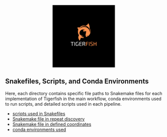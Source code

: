 
<div align="center">
    <a href="#readme"><img src="../../docs/source/imgs/tigerfish_logo.png" width="200"></a>
</div>

## Snakefiles, Scripts, and Conda Environments

Here, each directory contains specific file paths to Snakemake files for each implementation of Tigerfish in the main workflow, conda environments used to run scripts, and detailed scripts used in each pipeline.

* [scripts used in Snakefiles](scripts/)
* [Snakemake file in repeat discovery](repeat_ID/)
* [Snakemake file in defined coordinates ](defined_coords/)
* [conda environments used](envs/)


